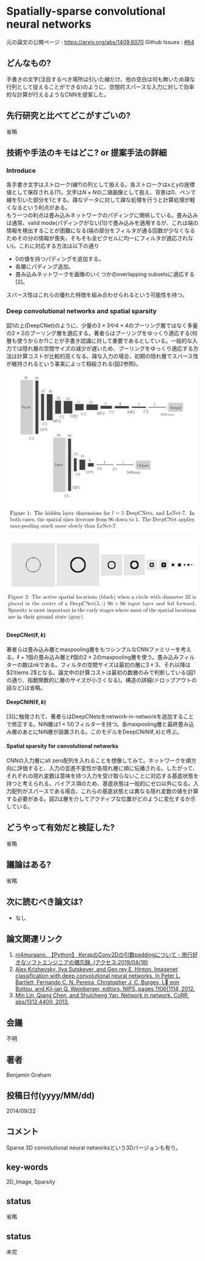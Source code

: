 # Spatially-sparse convolutional neural networks

元の論文の公開ページ : https://arxiv.org/abs/1409.6070
Github Issues : [#64](https://github.com/Obarads/obarads.github.io/issues/64)

## どんなもの?
手書きの文字(注目するべき場所は引いた線だけ、他の空白は何も無いため疎な行列として捉えることができる)のように、空間的スパースな入力に対して効率的な計算が行えるようなCNNを提案した。

## 先行研究と比べてどこがすごいの?
省略

## 技術や手法のキモはどこ? or 提案手法の詳細
### Introduce
各手書き文字はストローク(線?)の列として扱える。各ストロークはxとyの座標値として保存される(?)。文字は$N\times N$の二値画像として扱え、背景は0、ペンで線を引いた部分を1とする。疎なデータに対して疎な処理を行うと計算処理が軽くなるという利点がある。  
もう一つの利点は畳み込みネットワークのパディングに関係している。畳み込みは通常、valid mode(パディングがない[1])で畳み込みを適用するが、これは端の情報を検出することが困難になる(端の部分をフィルタが通る回数が少なくなるためその分の情報が喪失、そもそも全ピクセルに均一にフィルタが適応されない)。これに対応する方法は以下の通り

- 0の値を持つパディングを追加する。
- 各層にパディング追加。
- 畳み込みネットワークを画像のいくつかのoverlapping subsetsに適応する[2]。

スパース性はこれらの優れた特徴を組み合わせられるという可能性を持つ。

### Deep convolutional networks and spatial sparsity
図1の上(DeepCNet)のように、少量の$3\times 3$や$4\times 4$のプーリング層ではなく多量の$2\times 2$のプーリング層を適応する。著者らはプーリングをゆっくり適応する(何層も使うからか?)ことが手書き認識に対して重要であるとしている。一般的な入力では隠れ層の空間サイズの減少が遅いため、プーリングをゆっくり適応する方法は計算コストが比較的高くなる。疎な入力の場合、初期の隠れ層でスパース性が維持されるという事実によって相殺される(図2参照)。

![fig1](img/SCNN/fig1.png)

![fig2](img/SCNN/fig2.png)

#### DeepCNet($\ell,k$)
著者らは畳み込み層とmaxpooling層をもつシンプルなCNNファミリーを考える。$\ell+1$個の畳み込み層と$\ell$個の$2\times 2$のmaxpooling層を使う。畳み込みフィルターの数は$nk$である。フィルタの空間サイズは最初の層に$3\times 3$、それ以降は$2\tiems 2$となる。論文中の計算コストは最初の数層のみで判断している(図1の通り、指数関数的に層のサイズが小さくなる)。構造の詳細(ドロップアウトの話など)は省略。

#### DeepCNiN($\ell,k$)
[3]に触発されて、著者らはDeepCNetsをnetwork-in-networkを追加することで修正する。NiN層は$1\times 1$のフィルターを持つ。各maxpooling層と最終畳み込み層のあとにNiN層が設置される。このモデルをDeepCNiN($\ell,k$)と呼ぶ。

#### Spatial sparsity for convolutional networks
CNNの入力層にall zero配列を入れることを想像してみて。ネットワークを順方向に評価すると、入力の並進不変性が各隠れ層に順に伝播される。したがって、それぞれの隠れ変数は意味を持つ入力を受け取らないことに対応する基底状態を持つと考えられる。バイアス項のため、基底状態は一般的にゼロ以外になる。入力配列がスパースである場合、これらの基底状態とは異なる隠れ変数の値を計算する必要がある。図2は層を介してアクティブな位置がどのように変化するか示している。  

## どうやって有効だと検証した?
省略

## 議論はある?
省略

## 次に読むべき論文は?
- なし

## 論文関連リンク
1. [ni4muraano. 【Python】 KerasのConv2Dの引数paddingについて - 旅行好きなソフトエンジニアの備忘録. (アクセス:2019/04/18)](http://ni4muraano.hatenablog.com/entry/2017/02/02/195505)
2. [Alex Krizhevsky, Ilya Sutskever, and Geo rey E. Hinton. Imagenet classification with deep convolutional neural networks. In Peter L. Bartlett, Fernando C. N. Pereira, Christopher J. C. Burges, L eon Bottou, and Kil-ian Q. Weinberger, editors, NIPS, pages 1106{1114, 2012.](https://papers.nips.cc/paper/4824-imagenet-classification-with-deep-convolutional-neural-networks.pdf)
3. [Min Lin, Qiang Chen, and Shuicheng Yan. Network in network. CoRR, abs/1312.4400, 2013.](https://arxiv.org/abs/1312.4400)

## 会議
不明

## 著者
Benjamin Graham

## 投稿日付(yyyy/MM/dd)
2014/09/22

## コメント
Sparse 3D convolutional neural networksという3Dバージョンも有り。

## key-words
2D_Image, Sparsity

## status
省略

## status
未完